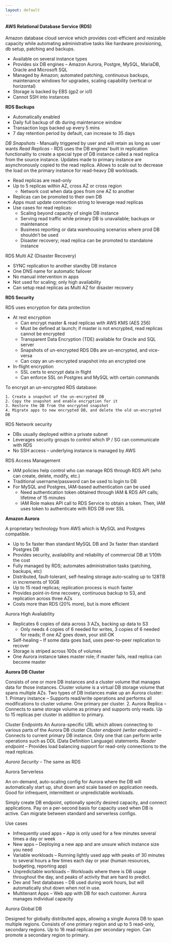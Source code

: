 ```yaml
---
layout: default
---
```


#### AWS Relational Database Service (RDS)
Amazon database cloud service which provides cost-efficient and resizable capacity while automating administrative tasks like hardware provisioning, db setup, patching and backups.
  * Available on several instance types
  * Provides six DB engines – Amazon Aurora, Postgre, MySQL, MariaDB, Oracle and Microsoft SQL
  * Managed by Amazon; automated patching, continuous backups, maintenance windows for upgrades, scaling capability (vertical or horizontal)
  * Storage is backed by EBS (gp2 or io1)
  * Cannot SSH into instances

**RDS Backups**
  * Automatically enabled
  * Daily full backup of db during maintenance window
  * Transaction logs backed up every 5 mins
  * 7 day retention period by default, can increase to 35 days

*DB Snapshots* - Manually triggered by user and will retain as long as user wants
*Read Replicas* - RDS uses the DB engines’ built in replication functionality to create a special type of DB instance called a read replica from the source instance. Updates made to primary instance are asynchronously copied to the read replica. Allows to scale out to decrease the load on the primary instance for read-heavy DB workloads.
  * Read replicas are read-only
  * Up to 5 replicas within AZ, cross AZ or cross region
    * Network cost when data goes from one AZ to another
  * Replicas can be promoted to their own DB
  * Apps must update connection string to leverage read replicas
  * Use cases for read replicas:
    * Scaling beyond capacity of single DB instance
    * Serving read traffic while primary DB is unavailable; backups or maintenance
    * Business reporting or data warehousing scenarios where prod DB shouldn’t be used
    * Disaster recovery; read replica can be promoted to standalone instance

RDS Multi AZ (Disaster Recovery)
  * SYNC replication to another standby DB instance
  * One DNS name for automatic failover
  * No manual intervention in apps
  * Not used for scaling; only high availability
  * Can setup read replicas as Multi AZ for disaster recovery

**RDS Security**

RDS uses encryption for data protection

  * At rest encryption
    * Can encrypt master & read replicas with AWS KMS (AES 256)
    * Must be defined at launch; if master is not encrypted, read replicas cannot be encrypted
    * Transparent Data Encryption (TDE) available for Oracle and SQL server
    * Snapshots of un-encrypted RDS DBs are un-encrypted, and vice-versa
    * Can copy an un-encrypted snapshot into an encrypted one
  * In-flight encryption
    * SSL certs to encrypt data in flight
    * Can enforce SSL on Postgres and MySQL with certain commands

To encrypt an un-encrypted RDS database:

    1. Create a snapshot of the un-encrypted DB
    2. Copy the snapshot and enable encryption for it
    3. Restore the DB from the encrypted snapshot
    4. Migrate apps to new encrypted DB, and delete the old un-encrypted DB

RDS Network security
  * DBs usually deployed within a private subnet
  * Leverages security groups to control which IP / SG can communicate with RDS
  * No SSH access – underlying instance is managed by AWS

RDS Access Management
  * IAM policies help control who can manage RDS through RDS API (who can create, delete, modify, etc.)
  * Traditional username/password can be used to login to DB
  * For MySQL and Postgres, IAM-based authentication can be used
    * Need authentication token obtained through IAM & RDS API calls; lifetime of 15 minutes
    * IAM Role makes API call to RDS Service to obtain a token. Then, IAM uses token to authenticate with RDS DB over SSL

**Amazon Aurora**

A proprietary technology from AWS which is MySQL and Postgres compatible.
  * Up to 5x faster than standard MySQL DB and 3x faster than standard Postgres DB
  * Provides security, availability and reliability of commercial DB at 1/10th the cost
  * Fully managed by RDS; automates administration tasks (patching, backups, etc)
  * Distributed, fault-tolerant, self-healing storage auto-scaling up to 128TB in increments of 10GB
  * Up to 15 read replicas; replication process is much faster
  * Provides point-in-time recovery, continuous backup to S3, and replication across three AZs
  * Costs more than RDS (20% more), but is more efficient

Aurora High Avaliability
  * Replicates 6 copies of data across 3 AZs, backing up data to S3
    * Only needs 4 copies of 6 needed for writes, 3 copies of 6 needed for reads; If one AZ goes down, your still OK
  * Self-healing – If some data goes bad, uses peer-to-peer replication to recover
  * Storage is striped across 100s of volumes
  * One Aurora instance takes master role; if master fails, read replica can become master

**Aurora DB Cluster**

Consists of one or more DB instances and a cluster volume that manages data for those instances. Cluster volume is a virtual DB storage volume that spans multiple AZs. Two types of DB instances make up an Aurora cluster:
    1.	Primary instance – Supports read/write operations and performs all modifications to cluster volume. One primary per cluster.
    2.	Aurora Replica – Connects to same storage volume as primary and supports only reads. Up to 15 replicas per cluster in addition to primary.

Cluster Endpoints
An Aurora-specific URL which allows connecting to various parts of the Aurora DB cluster
    *Cluster endpoint (writer endpoint)* – Connects to current primary DB instance. Only one that can perform write operations such as DDL (Data Definition Language) statements.
    *Reader endpoint* – Provides load balancing support for read-only connections to the read replicas.

*Aurora Security* – The same as RDS

Aurora Serverless

An on-demand, auto-scaling config for Aurora where the DB will automatically start up, shut down and scale based on application needs. Good for infrequent, intermittent or unpredictable workloads.

Simply create DB endpoint, optionally specify desired capacity, and connect applications. Pay on a per-second basis for capacity used when DB is active. Can migrate between standard and serverless configs.

Use cases
  * Infrequently used apps – App is only used for a few minutes several times a day or week
  * New apps – Deploying a new app and are unsure which instance size you need
  * Variable workloads – Running lightly used app with peaks of 30 minutes to several hours a few times each day or year (human resources, budgeting, reporting app)
  * Unpredictable workloads – Workloads where there is DB usage throughout the day, and peaks of activity that are hard to predict. 
  * Dev and Test databases – DB used during work hours, but will automatically shut down when not in use.
  * Multitenant Apps – Web app with DB for each customer. Aurora manages individual capacity

Aurora Global DB

Designed for globally distributed apps, allowing a single Aurora DB to span multiple regions. Consists of one primary region and up to 5 read-only, secondary regions. Up to 16 read replicas per secondary region. Can promote a secondary region to primary.

